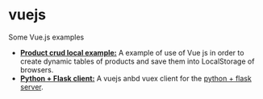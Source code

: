 # vuejs
Some Vue.js examples
- **[Product crud local example:](https://github.com/nano-bytes/vuejs/tree/master/crud-products-example)** A example of use of Vue js in order to create dynamic tables of products and save them into LocalStorage of browsers.
- **[Python + Flask client:](https://github.com/nano-bytes/vuejs/tree/master/python-flask-client)** A vuejs anbd vuex client for the [python + flask server](https://github.com/nano-bytes/flask/tree/master/simple-todo).
